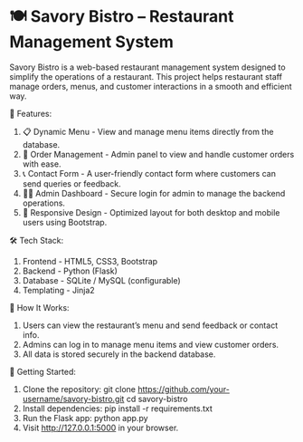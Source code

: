 # 🍽️ Savory Bistro – Restaurant Management System
Savory Bistro is a web-based restaurant management system designed to simplify the operations of a restaurant. This project helps restaurant staff manage orders, menus, and customer interactions in a smooth and efficient way.

🔧 Features:
1. 📋 Dynamic Menu - View and manage menu items directly from the database.
2. 🛒 Order Management - Admin panel to view and handle customer orders with ease.
3. 📞 Contact Form - A user-friendly contact form where customers can send queries or feedback.
4. 👨‍💻 Admin Dashboard - Secure login for admin to manage the backend operations.
5. 📱 Responsive Design - Optimized layout for both desktop and mobile users using Bootstrap.

🛠️ Tech Stack:
1. Frontend - HTML5, CSS3, Bootstrap
2. Backend - Python (Flask)
3. Database - SQLite / MySQL (configurable)
4. Templating - Jinja2

📌 How It Works:
1. Users can view the restaurant’s menu and send feedback or contact info.
2. Admins can log in to manage menu items and view customer orders.
3. All data is stored securely in the backend database.

🚀 Getting Started:
1. Clone the repository:
      git clone https://github.com/your-username/savory-bistro.git
      cd savory-bistro
2. Install dependencies:
      pip install -r requirements.txt
3. Run the Flask app:
      python app.py
4. Visit http://127.0.0.1:5000 in your browser.
